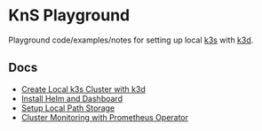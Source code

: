 # KnS Playground

Playground code/examples/notes for setting up local [k3s](https://github.com/rancher/k3s) with [k3d](https://github.com/rancher/k3d).

## Docs

* [Create Local k3s Cluster with k3d](./docs/create-local-k3s-cluster-with-k3d.md)
* [Install Helm and Dashboard](./docs/install-helm-and-dashboard.md)
* [Setup Local Path Storage](./docs/setup-local-path-storage.md)
* [Cluster Monitoring with Prometheus Operator](./docs/cluster-monitoring-with-prometheus-operator.md)
